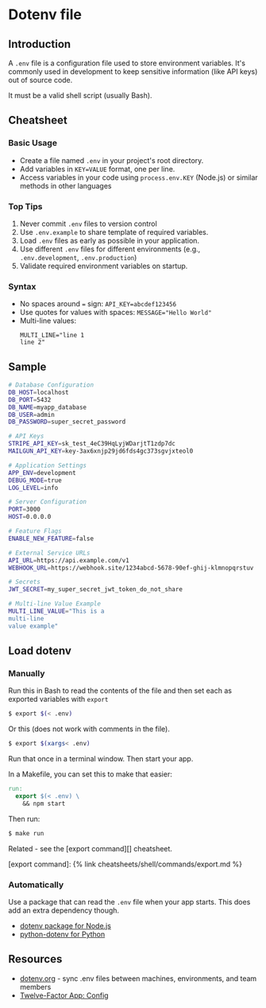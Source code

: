 # Dotenv file


## Introduction

A `.env` file is a configuration file used to store environment variables. It's commonly used in development to keep sensitive information (like API keys) out of source code.

It must be a valid shell script (usually Bash).

## Cheatsheet

### Basic Usage

- Create a file named `.env` in your project's root directory.
- Add variables in `KEY=VALUE` format, one per line. 
- Access variables in your code using `process.env.KEY` (Node.js) or similar methods in other languages

### Top Tips

1. Never commit `.env` files to version control
2. Use `.env.example` to share template of required variables.
3. Load `.env` files as early as possible in your application.
4. Use different `.env` files for different environments (e.g., `.env.development`, `.env.production`)
5. Validate required environment variables on startup.

### Syntax

- No spaces around `=` sign: `API_KEY=abcdef123456`
- Use quotes for values with spaces: `MESSAGE="Hello World"`
- Multi-line values:
  ```
  MULTI_LINE="line 1
  line 2"
  ```


## Sample

```sh
# Database Configuration
DB_HOST=localhost
DB_PORT=5432
DB_NAME=myapp_database
DB_USER=admin
DB_PASSWORD=super_secret_password

# API Keys
STRIPE_API_KEY=sk_test_4eC39HqLyjWDarjtT1zdp7dc
MAILGUN_API_KEY=key-3ax6xnjp29jd6fds4gc373sgvjxteol0

# Application Settings
APP_ENV=development
DEBUG_MODE=true
LOG_LEVEL=info

# Server Configuration
PORT=3000
HOST=0.0.0.0

# Feature Flags
ENABLE_NEW_FEATURE=false

# External Service URLs
API_URL=https://api.example.com/v1
WEBHOOK_URL=https://webhook.site/1234abcd-5678-90ef-ghij-klmnopqrstuv

# Secrets
JWT_SECRET=my_super_secret_jwt_token_do_not_share

# Multi-line Value Example
MULTI_LINE_VALUE="This is a
multi-line
value example"
```

## Load dotenv

### Manually

Run this in Bash to read the contents of the file and then set each as exported variables with `export`

```sh
$ export $(< .env)
```

Or this (does not work with comments in the file).

```sh
$ export $(xargs< .env)
```

Run that once in a terminal window. Then start your app.

In a Makefile, you can set this to make that easier:

```Makefile
run:
  export $(< .env) \
    && npm start
```

Then run:

```sh
$ make run
```

Related - see the [export command][] cheatsheet.

[export command]: {% link cheatsheets/shell/commands/export.md %}

### Automatically

Use a package that can read the `.env` file when your app starts. This does add an extra dependency though.

- [dotenv package for Node.js](https://www.npmjs.com/package/dotenv)
- [python-dotenv for Python](https://pypi.org/project/python-dotenv/)

## Resources

- [dotenv.org](https://www.dotenv.org/) - sync .env files between machines, environments, and team members
- [Twelve-Factor App: Config](https://12factor.net/config)
